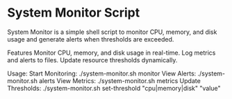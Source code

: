 # System Monitor Script
System Monitor is a simple shell script to monitor CPU, memory, and disk usage and generate alerts when thresholds are exceeded.

Features
Monitor CPU, memory, and disk usage in real-time.
Log metrics and alerts to files.
Update resource thresholds dynamically.

Usage:
Start Monitoring: ./system-monitor.sh monitor
View Alerts: ./system-monitor.sh alerts
View Metrics: ./system-monitor.sh metrics
Update Thresholds: ./system-monitor.sh set-threshold "cpu|memory|disk" "value"

